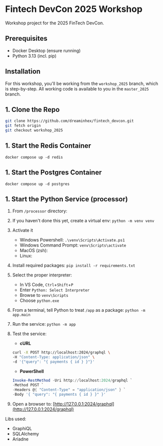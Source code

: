 # Fintech DevCon 2025 Workshop

Workshop project for the 2025 FinTech DevCon.

## Prerequisites

- Docker Desktop (ensure running)
- Python 3.13 (incl. pip)

## Installation

For this workshop, you'll be working from the `workshop_2025` branch, which is step-by-step. All working code is available to you in the `master_2025` branch.

## 1. Clone the Repo

```bash
git clone https://github.com/dreaminhex/fintech_devcon.git
git fetch origin
git checkout workshop_2025
```

## 1. Start the Redis Container

`docker compose up -d redis`

## 1. Start the Postgres Container

`docker compose up -d postgres`

## 1. Start the Python Service (processor)

1. From `/processor` directory:
1. If you haven't done this yet, create a virtual env: `python -m venv venv`
1. Activate it
    - Windows Powershell: `.\venv\Scripts\Activate.ps1`
    - Windows Command Prompt: `venv\Scripts\activate`
    - MacOS (zsh):
    - Linux:
1. Install required packages: `pip install -r requirements.txt`
1. Select the proper interpreter:
    - In VS Code, `Ctrl`+`Shift`+`P`
    - Enter `Python: Select Interpreter`
    - Browse to `venv\Scripts`
    - Choose `python.exe`
1. From a terminal, tell Python to treat `/app` as a package: `python -m app.main`
1. Run the service: `python -m app`
1. Test the service:
    - **cURL**

    ```bash
    curl -X POST http://localhost:2024/graphql \
    -H "Content-Type: application/json" \
    -d '{"query": "{ payments { id } }"}'
    ```

    - **PowerShell**

    ```powershell
    Invoke-RestMethod -Uri http://localhost:2024/graphql `
    -Method POST `
    -Headers @{ "Content-Type" = "application/json" } `
    -Body '{ "query": "{ payments { id } }" }'
    ```

1. Open a browser to: [http://127.0.0.1:2024/graphql](http://127.0.0.1:2024/graphql)

Libs used:

- GraphiQL
- SQLAlchemy
- Ariadne

